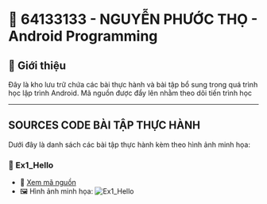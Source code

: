 # 📌 64133133 - NGUYỄN PHƯỚC THỌ - Android Programming

## 📌 Giới thiệu
Đây là kho lưu trữ chứa các bài thực hành và bài tập bổ sung trong quá trình học lập trình Android. Mã nguồn được đẩy lên nhằm theo dõi tiến trình học

---

## SOURCES CODE BÀI TẬP THỰC HÀNH
Dưới đây là danh sách các bài tập thực hành kèm theo hình ảnh minh họa:

### 🔹 Ex1_Hello
- 📂 [Xem mã nguồn](.//)
- 🖼️ Hình ảnh minh họa:
  ![Ex1_Hello]()
